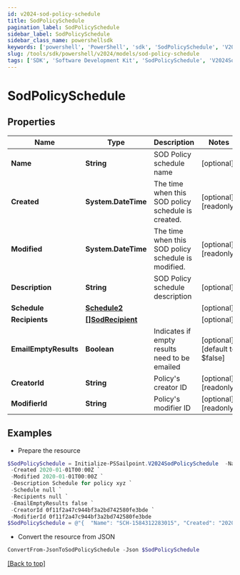 ```yaml
---
id: v2024-sod-policy-schedule
title: SodPolicySchedule
pagination_label: SodPolicySchedule
sidebar_label: SodPolicySchedule
sidebar_class_name: powershellsdk
keywords: ['powershell', 'PowerShell', 'sdk', 'SodPolicySchedule', 'V2024SodPolicySchedule'] 
slug: /tools/sdk/powershell/v2024/models/sod-policy-schedule
tags: ['SDK', 'Software Development Kit', 'SodPolicySchedule', 'V2024SodPolicySchedule']
---
```



# SodPolicySchedule

## Properties

Name | Type | Description | Notes
------------ | ------------- | ------------- | -------------
**Name** | **String** | SOD Policy schedule name | [optional] 
**Created** | **System.DateTime** | The time when this SOD policy schedule is created. | [optional] [readonly] 
**Modified** | **System.DateTime** | The time when this SOD policy schedule is modified. | [optional] [readonly] 
**Description** | **String** | SOD Policy schedule description | [optional] 
**Schedule** | [**Schedule2**](schedule2) |  | [optional] 
**Recipients** | [**[]SodRecipient**](sod-recipient) |  | [optional] 
**EmailEmptyResults** | **Boolean** | Indicates if empty results need to be emailed | [optional] [default to $false]
**CreatorId** | **String** | Policy's creator ID | [optional] [readonly] 
**ModifierId** | **String** | Policy's modifier ID | [optional] [readonly] 

## Examples

- Prepare the resource
```powershell
$SodPolicySchedule = Initialize-PSSailpoint.V2024SodPolicySchedule  -Name SCH-1584312283015 `
 -Created 2020-01-01T00:00Z `
 -Modified 2020-01-01T00:00Z `
 -Description Schedule for policy xyz `
 -Schedule null `
 -Recipients null `
 -EmailEmptyResults false `
 -CreatorId 0f11f2a47c944bf3a2bd742580fe3bde `
 -ModifierId 0f11f2a47c944bf3a2bd742580fe3bde
$SodPolicySchedule = @"{  "Name": "SCH-1584312283015", "Created": "2020-01-01T00:00Z", "Modified": "2020-01-01T00:00Z", "Description": "Schedule for policy xyz", "Schedule": null, "Recipients": null, "EmailEmptyResults": false, "CreatorId": "0f11f2a47c944bf3a2bd742580fe3bde", "ModifierId": "0f11f2a47c944bf3a2bd742580fe3bde" }"@
```

- Convert the resource from JSON
```powershell
ConvertFrom-JsonToSodPolicySchedule -Json $SodPolicySchedule
```


[[Back to top]](#) 

